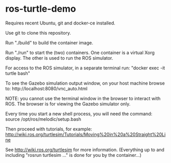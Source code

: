 # ros-turtle-demo

Requires recent Ubuntu, git and docker-ce installed.

Use git to clone this repository.

Run "./build" to build the container image.

Run "./run" to start the (two) containers. One container is a virtual Xorg display. The other is used to run the ROS simulator.

For access to the ROS simulator, in a separate terminal run: "docker exec -it turtle bash"

To see the Gazebo simulation output window, on your host machine browse to:
http://localhost:8080/vnc_auto.html

NOTE: you cannot use the terminal window in the browser to interact with ROS. The browser is for viewing the Gazebo simulator only.

Every time you start a new shell process, you will need the command:
source /opt/ros/melodic/setup.bash

Then proceed with tutorials, for example:
http://wiki.ros.org/turtlesim/Tutorials/Moving%20in%20a%20Straight%20Line

See http://wiki.ros.org/turtlesim for more information.
(Everything up to and including "rosrun turtlesim ..." is done for you by the container...)
